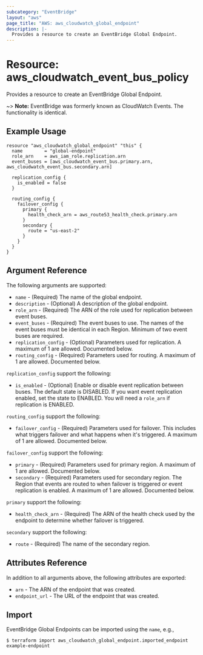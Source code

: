 ```yaml
---
subcategory: "EventBridge"
layout: "aws"
page_title: "AWS: aws_cloudwatch_global_endpoint"
description: |-
  Provides a resource to create an EventBridge Global Endpoint.
---
```


# Resource: aws_cloudwatch_event_bus_policy

Provides a resource to create an EventBridge Global Endpoint.

~> **Note:** EventBridge was formerly known as CloudWatch Events. The functionality is identical.

## Example Usage

```hcl
resource "aws_cloudwatch_global_endpoint" "this" {
  name        = "global-endpoint"
  role_arn    = aws_iam_role.replication.arn
  event_buses = [aws_cloudwatch_event_bus.primary.arn, aws_cloudwatch_event_bus.secondary.arn]

  replication_config {
    is_enabled = false
  }

  routing_config {
    failover_config {
      primary {
        health_check_arn = aws_route53_health_check.primary.arn
      }
      secondary {
        route = "us-east-2"
      }
    }
  }
}
```

## Argument Reference

The following arguments are supported:

* `name` - (Required) The name of the global endpoint.
* `description` - (Optional) A description of the global endpoint.
* `role_arn` - (Required) The ARN of the role used for replication between event buses.
* `event_buses` - (Required) The event buses to use. The names of the event buses must be identical in each Region. Minimum of two event buses are required.
* `replication_config` - (Optional) Parameters used for replication. A maximum of 1 are allowed. Documented below.
* `routing_config` - (Required) Parameters used for routing. A maximum of 1 are allowed. Documented below.

`replication_config` support the following:

* `is_enabled` - (Optional) Enable or disable event replication between buses. The default state is DISABLED. If you want event replication enabled, set the state to ENABLED. You will need a `role_arn` if replication is ENABLED.

`routing_config` support the following:

* `failover_config` - (Required) Parameters used for failover. This includes what triggers failover and what happens when it's triggered. A maximum of 1 are allowed. Documented below.

`failover_config` support the following:

* `primary` - (Required) Parameters used for primary region. A maximum of 1 are allowed. Documented below.
* `secondary` - (Required) Parameters used for secondary region. The Region that events are routed to when failover is triggered or event replication is enabled. A maximum of 1 are allowed. Documented below.

`primary` support the following:

* `health_check_arn` - (Required) The ARN of the health check used by the endpoint to determine whether failover is triggered.

`secondary` support the following:

* `route` - (Required) The name of the secondary region.

## Attributes Reference

In addition to all arguments above, the following attributes are exported:

* `arn` - The ARN of the endpoint that was created.
* `endpoint_url` - The URL of the endpoint that was created.

## Import

EventBridge Global Endpoints can be imported using the `name`, e.g.,

```shell
$ terraform import aws_cloudwatch_global_endpoint.imported_endpoint example-endpoint
```
